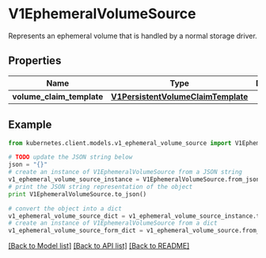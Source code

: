 # V1EphemeralVolumeSource

Represents an ephemeral volume that is handled by a normal storage driver.

## Properties

Name | Type | Description | Notes
------------ | ------------- | ------------- | -------------
**volume_claim_template** | [**V1PersistentVolumeClaimTemplate**](V1PersistentVolumeClaimTemplate.md) |  | [optional] 

## Example

```python
from kubernetes.client.models.v1_ephemeral_volume_source import V1EphemeralVolumeSource

# TODO update the JSON string below
json = "{}"
# create an instance of V1EphemeralVolumeSource from a JSON string
v1_ephemeral_volume_source_instance = V1EphemeralVolumeSource.from_json(json)
# print the JSON string representation of the object
print V1EphemeralVolumeSource.to_json()

# convert the object into a dict
v1_ephemeral_volume_source_dict = v1_ephemeral_volume_source_instance.to_dict()
# create an instance of V1EphemeralVolumeSource from a dict
v1_ephemeral_volume_source_form_dict = v1_ephemeral_volume_source.from_dict(v1_ephemeral_volume_source_dict)
```
[[Back to Model list]](../README.md#documentation-for-models) [[Back to API list]](../README.md#documentation-for-api-endpoints) [[Back to README]](../README.md)


